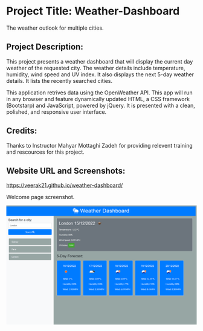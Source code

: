# Project Title: Weather-Dashboard
The weather outlook for multiple cities.

## Project Description:
This project presents a weather dashboard that will display the current day weather of the requested city. The weather details include temperature, humidity, wind speed and UV index. It also displays the next 5-day weather details. It lists the recently searched cities.

This application retrives data using the OpenWeather API. This app will run in any browser and feature dynamically updated HTML, a CSS framework (Bootstarp) and JavaScript, powered by jQuery. It is presented with a clean, polished, and responsive user interface. 

## Credits:
Thanks to Instructor Mahyar Mottaghi Zadeh for providing relevent training and rescources for this project.

## Website URL and Screenshots:

https://veerak21.github.io/weather-dashboard/


Welcome page screenshot.

![screenshot-of-applicaton](./assets/img1.png)